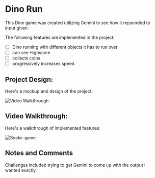 # Dino Run

This Dino game was created utilizing Gemini to see how it repsonded to input given. 

The following features are implemented in the project:

- [ ] Dino running with different objects it has to run over
- [ ] can see Highscore
- [ ] collects coins
- [ ] progressively increases speed.

## Project Design:

Here's a mockup and design of the project:

<img src='https://i.imgur.com/q69Gu0t.png' title='Video Walkthrough' width='' alt='Video Walkthrough' />

## Video Walkthrough:

Here's a walkthrough of implemented features:

![Snake-game](./Dinogame.gif)

## Notes and Comments

Challenges included trying to get Gemini to come up with the output I wanted exactly.
